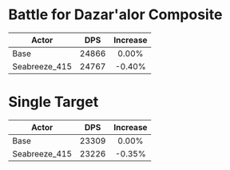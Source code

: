 # Battle for Dazar'alor Composite
| Actor | DPS | Increase |
|---|:---:|:---:|
|Base|24866|0.00%|
|Seabreeze_415|24767|-0.40%|

# Single Target
| Actor | DPS | Increase |
|---|:---:|:---:|
|Base|23309|0.00%|
|Seabreeze_415|23226|-0.35%|
